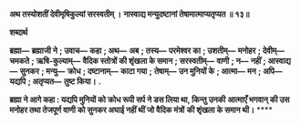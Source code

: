 **अथ तस्योशतीं देवीमृषिकुल्यां सरस्वतीम् ।** **नास्वाद्य मन्युदष्टानां तेषामात्माप्यतृप्यत ॥ १३॥** 

**शब्दार्थ** 

**ब्रह्मा—** **ब्रह्माजी ने** **; उवाच—** **कहा** **; अथ—** **अब** **; तस्य—** **परमेश्वर का** **; उशतीम्—** **मनोहर** **; देवीम्—** **चमकते** **; ऋषि-कुल्याम्—** **वैदिक स्तोत्रों की शृंखला के समान** **; सरस्वतीम्—** **वाणी** **; न—** **नहीं** **; आस्वाद्य—** **सुनकर** **; मन्यु—** **क्रोध** **; दष्टानाम्—** **काटा गया** **;** **तेषाम्—** **उन मुनियों के** **; आत्मा—** **मन** **; अपि—** **यद्यपि** **; अतृप्यत—** **तुष्ट किया।** **.** 

**ब्रह्मा ने आगे कहा : यद्यपि मुनियों को क्रोध रूपी सर्प ने डस लिया था, किन्तु उनकी** **आत्माएँ भगवान् की उस मनोहर तथा तेजपूर्ण वाणी को सुनकर अघाई नहीं थीं जो वैदिक मंत्रों** **की शृंखला के समान थी।** **** 